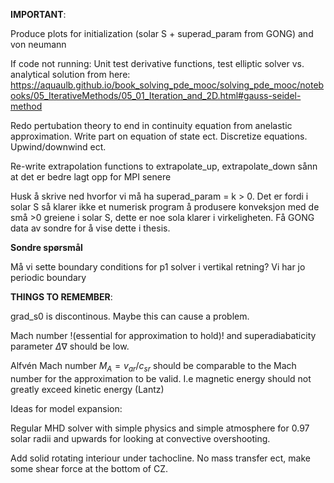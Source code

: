 <b>IMPORTANT</b>:

Produce plots for initialization (solar S + superad_param from GONG) and von neumann

If code not running: Unit test derivative functions, test elliptic solver vs. analytical solution from here: https://aquaulb.github.io/book_solving_pde_mooc/solving_pde_mooc/notebooks/05_IterativeMethods/05_01_Iteration_and_2D.html#gauss-seidel-method

Redo pertubation theory to end in continuity equation from anelastic approximation. Write part on equation of state ect. Discretize equations. Upwind/downwind ect.

Re-write extrapolation functions to extrapolate_up, extrapolate_down sånn at det er bedre lagt opp for MPI senere

Husk å skrive ned hvorfor vi må ha superad_param = k > 0. Det er fordi i solar S så klarer ikke et numerisk program å produsere konveksjon med de små >0 greiene i solar S, dette er noe sola klarer i virkeligheten. Få GONG data av sondre for å vise dette i thesis.

<b> Sondre spørsmål </b>

Må vi sette boundary conditions for p1 solver i vertikal retning? Vi har jo periodic boundary

<b>THINGS TO REMEMBER</b>:

grad_s0 is discontinous. Maybe this can cause a problem.

Mach number !(essential for approximation to hold)! and superadiabaticity parameter $\Delta\nabla$ should be low.

Alfvén Mach number $M_A=v_{ar}/c_{sr}$ should be comparable to the Mach number for the approximation to be valid. I.e magnetic energy should not greatly exceed kinetic energy (Lantz)

Ideas for model expansion:

Regular MHD solver with simple physics and simple atmosphere for 0.97 solar radii and upwards for looking at convective overshooting.

Add solid rotating interiour under tachocline. No mass transfer ect, make some shear force at the bottom of CZ.